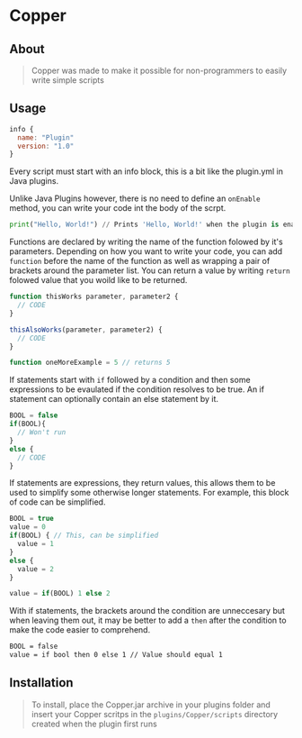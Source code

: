 # Copper

## About

> Copper was made to make it possible for non-programmers to easily write simple scripts

## Usage
```javascript
info {
  name: "Plugin"
  version: "1.0"
}
```
Every script must start with an info block, this is a bit like the plugin.yml in Java plugins.

Unlike Java Plugins however, there is no need to define an `onEnable` method, you can write your code int the body of the scrpt.
```python
print("Hello, World!") // Prints 'Hello, World!' when the plugin is enabled
```

Functions are declared by writing the name of the function folowed by it's parameters. Depending on how you want to write your code, you can add `function` before the name of the function as well as wrapping a pair of brackets around the parameter list.
You can return a value by writing `return` folowed value that you woild like to be returned.
```javascript
function thisWorks parameter, parameter2 {
  // CODE
}

thisAlsoWorks(parameter, parameter2) {
  // CODE
}

function oneMoreExample = 5 // returns 5
```
If statements start with `if` followed by a condition and then some expressions to be evaulated if the condition resolves to be true. An if statement can optionally contain an else statement by it.
```javascript
BOOL = false
if(BOOL){
  // Won't run
}
else {
  // CODE
}
```

If statements are expressions, they return values, this allows them to be used to simplify some otherwise longer statements. For example, this block of code can be simplified.
```javascript
BOOL = true
value = 0
if(BOOL) { // This, can be simplified
  value = 1
}
else {
  value = 2
}

value = if(BOOL) 1 else 2
```

With if statements, the brackets around the condition are unneccesary but when leaving them out, it may be better to add a `then` after the condition to make the code easier to comprehend.
```bash
BOOL = false
value = if bool then 0 else 1 // Value should equal 1
```
## Installation

> To install, place the Copper.jar archive in your plugins folder and insert your Copper scritps in the `plugins/Copper/scripts` directory created when the plugin first runs
